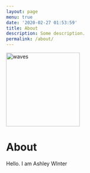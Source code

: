 ```yaml
---
layout: page
menu: true
date: '2020-02-27 01:53:59'
title: About
description: Some description.
permalink: /about/
---
```


<img class="img-rounded" src="wave.jpg" alt="waves" width="200">

# About

Hello. I am Ashley WInter
